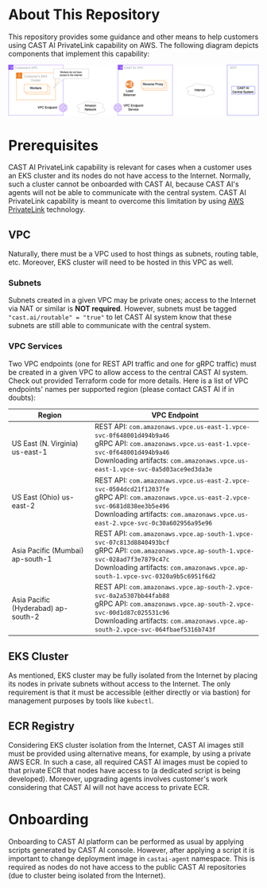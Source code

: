 
# About This Repository

This repository provides some guidance and other means to help customers using CAST AI PrivateLink capability on AWS.
The following diagram depicts components that implement this capability:

![Screenshot](AWSPrivateLink.png)

# Prerequisites

CAST AI PrivateLink capability is relevant for cases when a customer uses an EKS cluster and its nodes do not have
access to the Internet. Normally, such a cluster cannot be onboarded with CAST AI, because CAST AI's agents will not
be able to communicate with the central system. CAST AI PrivateLink capability is meant to overcome this limitation
by using [AWS PrivateLink](https://aws.amazon.com/privatelink/) technology.

## VPC

Naturally, there must be a VPC used to host things as subnets, routing table, etc. Moreover, EKS cluster will need to be
hosted in this VPC as well.

### Subnets

Subnets created in a given VPC may be private ones; access to the Internet via NAT or similar is **NOT required**.
However, subnets must be tagged `"cast.ai/routable" = "true"` to let CAST AI system know that these subnets are still able
to communicate with the central system.

### VPC Services

Two VPC endpoints (one for REST API traffic and one for gRPC traffic) must be created in a given VPC to allow access to
the central CAST AI system. Check out provided Terraform code for more details. Here is a list of VPC endpoints' names per
supported region (please contact CAST AI if in doubts):

| Region                              | VPC Endpoint                                                                                                                                                                                                                            |
|-------------------------------------|-----------------------------------------------------------------------------------------------------------------------------------------------------------------------------------------------------------------------------------------|
| US East (N. Virginia) us-east-1     | REST API: `com.amazonaws.vpce.us-east-1.vpce-svc-0f648001d494b9a46` </br> gRPC API: `com.amazonaws.vpce.us-east-1.vpce-svc-0f648001d494b9a46` </br> Downloading artifacts: `com.amazonaws.vpce.us-east-1.vpce-svc-0a5d03ace9ed3da3e`    |
| US East (Ohio) us-east-2            | REST API: `com.amazonaws.vpce.us-east-2.vpce-svc-0504dcd21f12037fe` </br> gRPC API: `com.amazonaws.vpce.us-east-2.vpce-svc-0681d838ee3b5e496` </br> Downloading artifacts: `com.amazonaws.vpce.us-east-2.vpce-svc-0c30a602956a95e96`    |
| Asia Pacific (Mumbai) ap-south-1    | REST API: `com.amazonaws.vpce.ap-south-1.vpce-svc-07c813d8840493bcf` </br> gRPC API: `com.amazonaws.vpce.ap-south-1.vpce-svc-028ad7f3e7879c47c` </br> Downloading artifacts: `com.amazonaws.vpce.ap-south-1.vpce-svc-0320a9b5c6951f6d2` |
| Asia Pacific (Hyderabad) ap-south-2 | REST API: `com.amazonaws.vpce.ap-south-2.vpce-svc-0a2a5307bb44fab88` </br> gRPC API: `com.amazonaws.vpce.ap-south-2.vpce-svc-00d1d87c025531c96` </br> Downloading artifacts: `com.amazonaws.vpce.ap-south-2.vpce-svc-064fbaef5316b743f` |

## EKS Cluster

As mentioned, EKS cluster may be fully isolated from the Internet by placing its nodes in private subnets without access to
the Internet. The only requirement is that it must be accessible (either directly or via bastion) for management purposes
by tools like `kubectl`.

## ECR Registry

Considering EKS cluster isolation from the Internet, CAST AI images still must be provided using alternative means, for
example, by using a private AWS ECR. In such a case, all required CAST AI images must be copied to that private ECR that
nodes have access to (a dedicated script is being developed). Moreover, upgrading agents involves customer's work considering
that CAST AI will not have access to private ECR.

# Onboarding

Onboarding to CAST AI platform can be performed as usual by applying scripts generated by CAST AI console.
However, after applying a script it is important to change deployment image in `castai-agent` namespace.
This is required as nodes do not have access to the public CAST AI repositories (due to cluster being isolated from the Internet).
